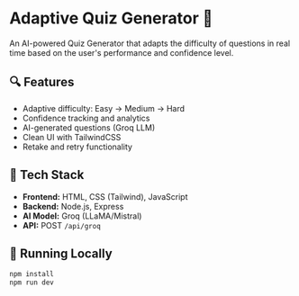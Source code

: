 # Adaptive Quiz Generator 🚀

An AI-powered Quiz Generator that adapts the difficulty of questions in real time based on the user's performance and confidence level.

## 🔍 Features

- Adaptive difficulty: Easy → Medium → Hard
- Confidence tracking and analytics
- AI-generated questions (Groq LLM)
- Clean UI with TailwindCSS
- Retake and retry functionality

## 🧠 Tech Stack

- **Frontend:** HTML, CSS (Tailwind), JavaScript
- **Backend:** Node.js, Express
- **AI Model:** Groq (LLaMA/Mistral)
- **API:** POST `/api/groq`

## 🚀 Running Locally

```bash
npm install
npm run dev
